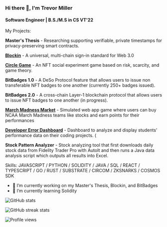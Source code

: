 ### Hi there 👋, I'm Trevor Miller
#### Software Engineer | B.S./M.S in CS VT'22 
My Projects:

**Master's Thesis** - Researching supporting verifiable, private timestamps for privacy-preserving smart contracts.

[**Blockin**](https://blockin.gitbook.io/blockin/) - A universal, multi-chain sign-in standard for Web 3.0

[**Circle Game**](https://circlegame.io/) - An NFT social experiment game based on risk, scarcity, and game theory.

**BitBadges 1.0** - A DeSo Protocol feature that allows users to issue non transferable NFT badges to one another (currently 250+ badges issued).

**BitBadges 2.0** - A cross-chain Layer-1 blockchain protocol that allows users to issue NFT badges to one another (in progress).

[**March Madness Market**](https://marchmadnessmarket.com) - Simulated web app game where users can buy NCAA March Madness teams like stocks and earn points for their performances

[**Developer Error Dashboard**](https://error-dashboard-webcat.web.app/) - Dashboard to analyze and display students' performance data on their coding projects. (

**Stock Pattern Analyzer** - Stock analyzing tool that first downloads daily stock data from Fidelity Trader Pro with AutoIt and then runs a Java data analysis script which outputs all results into Excel.

Skills: JAVASCRIPT / PYTHON / SOLIDITY / JAVA / SQL / REACT / TYPESCRIPT / GO / RUST / SUBSTRATE / CIRCOM / ZKSNARKS / COSMOS SDK

- 🔭 I’m currently working on my Master's Thesis, Blockin, and BitBadges 
- 🌱 I’m currently learning Solidity

![GitHub stats](https://github-readme-stats.vercel.app/api?username=trevormil&show_icons=true)  

![GitHub streak stats](https://github-readme-streak-stats.herokuapp.com/?user=trevormil)  

![Profile views](https://gpvc.arturio.dev/trevormil)  
